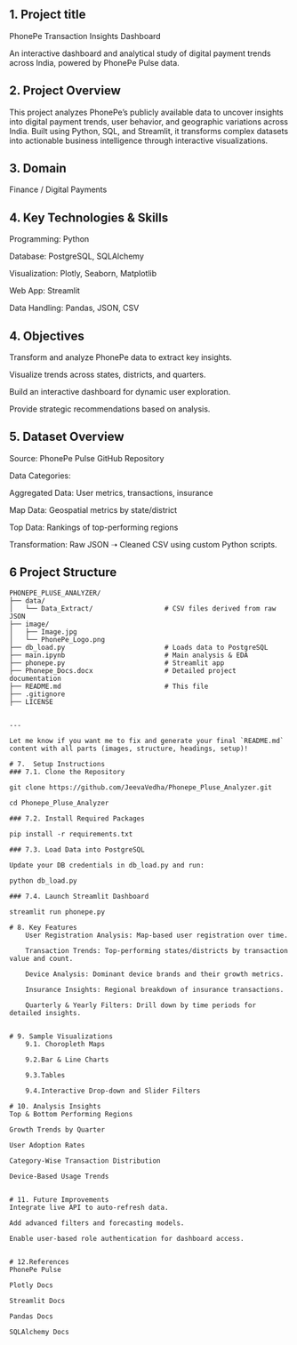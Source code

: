 ## 1. Project title
PhonePe Transaction Insights Dashboard

An interactive dashboard and analytical study of digital payment trends across India, powered by PhonePe Pulse data.


## 2. Project Overview

This project analyzes PhonePe’s publicly available data to uncover insights into digital payment trends, user behavior, and geographic variations across India. Built using Python, SQL, and Streamlit, it transforms complex datasets into actionable business intelligence through interactive visualizations.


## 3. Domain

Finance / Digital Payments


## 4. Key Technologies & Skills
Programming: Python

Database: PostgreSQL, SQLAlchemy

Visualization: Plotly, Seaborn, Matplotlib

Web App: Streamlit

Data Handling: Pandas, JSON, CSV

## 4. Objectives
Transform and analyze PhonePe data to extract key insights.

Visualize trends across states, districts, and quarters.

Build an interactive dashboard for dynamic user exploration.

Provide strategic recommendations based on analysis.


## 5. Dataset Overview
Source: PhonePe Pulse GitHub Repository

Data Categories:

Aggregated Data: User metrics, transactions, insurance

Map Data: Geospatial metrics by state/district

Top Data: Rankings of top-performing regions

Transformation: Raw JSON ➝ Cleaned CSV using custom Python scripts.


## 6 Project Structure

```plaintext
PHONEPE_PLUSE_ANALYZER/
├── data/
│   └── Data_Extract/                  # CSV files derived from raw JSON
├── image/
│   ├── Image.jpg
│   └── PhonePe_Logo.png
├── db_load.py                         # Loads data to PostgreSQL
├── main.ipynb                         # Main analysis & EDA
├── phonepe.py                         # Streamlit app
├── Phonepe_Docs.docx                  # Detailed project documentation
├── README.md                          # This file
├── .gitignore
├── LICENSE


---

Let me know if you want me to fix and generate your final `README.md` content with all parts (images, structure, headings, setup)!

# 7.  Setup Instructions
### 7.1. Clone the Repository

git clone https://github.com/JeevaVedha/Phonepe_Pluse_Analyzer.git

cd Phonepe_Pluse_Analyzer

### 7.2. Install Required Packages

pip install -r requirements.txt

### 7.3. Load Data into PostgreSQL

Update your DB credentials in db_load.py and run:

python db_load.py

### 7.4. Launch Streamlit Dashboard

streamlit run phonepe.py

# 8. Key Features
    User Registration Analysis: Map-based user registration over time.

    Transaction Trends: Top-performing states/districts by transaction value and count.

    Device Analysis: Dominant device brands and their growth metrics.

    Insurance Insights: Regional breakdown of insurance transactions.

    Quarterly & Yearly Filters: Drill down by time periods for detailed insights.


# 9. Sample Visualizations
    9.1. Choropleth Maps

    9.2.Bar & Line Charts

    9.3.Tables
        
    9.4.Interactive Drop-down and Slider Filters
        
# 10. Analysis Insights
Top & Bottom Performing Regions

Growth Trends by Quarter

User Adoption Rates

Category-Wise Transaction Distribution

Device-Based Usage Trends


# 11. Future Improvements
Integrate live API to auto-refresh data.

Add advanced filters and forecasting models.

Enable user-based role authentication for dashboard access.


# 12.References
PhonePe Pulse

Plotly Docs

Streamlit Docs

Pandas Docs

SQLAlchemy Docs